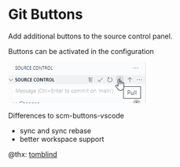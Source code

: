 # Git Buttons

Add additional buttons to the source control panel.

Buttons can be activated in the configuration

![](examples/preview.png)

Differences to scm-buttons-vscode
* sync and sync rebase
* better workspace support


@thx: [tomblind](https://github.com/tomblind/scm-buttons-vscode)
